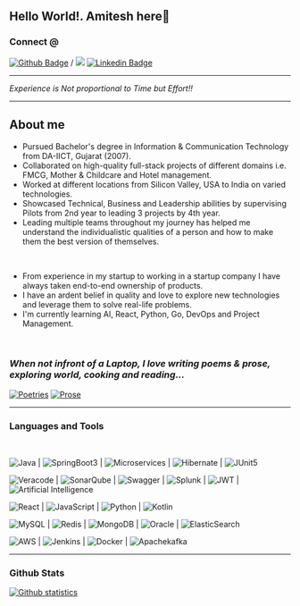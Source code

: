 ## Hello World!. Amitesh here👋


### Connect @ ###
[![Github Badge](https://img.shields.io/badge/-amitesh4u-29903b?style=flat&logo=github&logoColor=link=https://github.com/amitesh4u)](https://github.com/amitesh4u)
/      <img src="data:image/svg+xml;base64,PHN2ZyB3aWR0aD0iMjAiIGhlaWdodD0iMjAiPjxnPjxwYXRoIGQ9Ik0xOS41IDBoLTE4QTEuNSAxLjUgMCAwMDAgMS41djE4QTEuNSAxLjUgMCAwMDEuNSAyMWgxOGExLjUgMS41IDAgMDAxLjUtMS41di0xOEExLjUgMS41IDAgMDAxOS41IDB6TTYgMThIM1Y4aDN6TTQuNSA2LjI1QTEuNzUgMS43NSAwIDExNi4yNSA0LjUgMS43NSAxLjc1IDAgMDE0LjUgNi4yNXpNMTggMThoLTN2LTUuMDljMC0xLjYyLS43NC0yLjQ0LTEuODQtMi40NEEyLjMyIDIuMzIgMCAwMDExIDEyLjkxVjE4SDhWOGgzdjEuMzlhNCA0IDAgMDEzLjMtMS42M2MxLjc3IDAgMy42Ni45MyAzLjY2IDR6IiBmaWxsPSIjMGE2NmMyIj48L3BhdGg+PC9nPjwvc3ZnPg==">
[![Linkedin Badge](https://img.shields.io/badge/-amitesh4u-blue?style=flat&logo=Linkedin&logoColor=white&link=https://www.linkedin.com/in/amitesh4u/)](https://www.linkedin.com/in/amitesh4u/)


<hr/>

_Experience is Not proportional to Time but Effort!!_
<hr/>

<!--
**amitesh4u/amitesh4u** is a ✨ _special_ ✨ repository because its `README.md` (this file) appears on your GitHub profile.

Here are some ideas to get you started:

- 🔭 I’m currently working on ...
- 🌱 I’m currently learning ...
- 👯 I’m looking to collaborate on ...
- 🤔 I’m looking for help with ...
- 💬 Ask me about ...
- 📫 How to reach me: ...
- 😄 Pronouns: ...
- ⚡ Fun fact: ...
-->

## About me

- Pursued Bachelor's degree in Information & Communication Technology from DA-IICT, Gujarat (2007).
- Collaborated on high-quality full-stack projects of different domains i.e. FMCG, Mother & Childcare and Hotel management.
- Worked at different locations from Silicon Valley, USA to India on varied technologies.
- Showcased Technical, Business and Leadership abilities by supervising Pilots from 2nd year to leading 3 projects by 4th year. 
- Leading multiple teams throughout my journey has helped me understand the individualistic qualities of a person and how to make them the best version of themselves.

<br/>

- From experience in my startup to working in a startup company I have always taken end-to-end ownership of products.
- I have an ardent belief in quality and love to explore new technologies and leverage them to solve real-life problems.
- I'm currently learning AI, React, Python, Go, DevOps and Project Management.
<br/>

### _When not infront of a Laptop, I love writing poems & prose, exploring world, cooking and reading..._
[![Poetries](https://img.shields.io/badge/-Poetries-red?style=flat&logo=paperlessngx&logoColor=white&link=https://mypoetry4u.blogspot.com)](https://mypoetry4u.blogspot.com) 
[![Prose](https://img.shields.io/badge/-Prose-29903B?style=flat&logo=paperlessngx&logoColor=white&link=https://amitesh4u.blogspot.com)](https://amitesh4u.blogspot.com) 


<hr/>

### Languages and Tools

<br/>

![Java](https://img.shields.io/badge/-Java_21-blue?style=flat&logo=OpenJDK&logoColor=white) |
![SpringBoot3](https://img.shields.io/badge/-Springboot_3-1572B6?style=flat&logo=spring&logoColor=white) |
![Microservices](https://img.shields.io/badge/-Microservices-blue?style=flat&logo=spring&logoColor=white) | 
![Hibernate](https://img.shields.io/badge/-Hibernate-black?style=flat&logo=hibernate) |
![JUnit5](https://img.shields.io/badge/-JUnit5-black?style=flat&logo=JUnit5)


![Veracode](https://img.shields.io/badge/-Veracode-black?style=flat) |
![SonarQube](https://img.shields.io/badge/-SonarQube-blue?style=flat&logo=SonarQube&logoColor=white) |
![Swagger](https://img.shields.io/badge/-Swagger-blue?style=flat&logo=swagger&logoColor=white) |
![Splunk](https://img.shields.io/badge/-Splunk-black?style=flat&logo=splunk&logoColor=white) |
![JWT](https://img.shields.io/badge/-JWT-black?style=flat) |
![Artificial Intelligence](https://img.shields.io/badge/-Artificial_Intelligence-blue?style=flat&logo=ArtificialIntelligence)



![React](https://img.shields.io/badge/-React-1572B6?style=flat&logo=react) |
![JavaScript](https://img.shields.io/badge/-JavaScript-black?style=flat&logo=javascript) |
![Python](https://img.shields.io/badge/-Python-black?style=flat&logo=python) |
![Kotlin](https://img.shields.io/badge/-Kotlin-black?style=flat&logo=Kotlin) 




![MySQL](https://img.shields.io/badge/-MySQL-blue?style=flat&logo=mysql&logoColor=white) |
![Redis](https://img.shields.io/badge/-Redis-black?style=flat&logo=redis) |
![MongoDB](https://img.shields.io/badge/-MongoDB-black?style=flat&logo=mongodb) |
![Oracle](https://img.shields.io/badge/-OracleDB-black?style=flat&logo=oracle) |
![ElasticSearch](https://img.shields.io/badge/-ElasticSearch-blue?style=flat&logo=elasticsearch)


  
![AWS](https://img.shields.io/badge/-AWS-blue?style=flat&logo=aws) |
![Jenkins](https://img.shields.io/badge/-Jenkins-black?style=flat&logo=jenkins) |
![Docker](https://img.shields.io/badge/-Docker-black?style=flat&logo=docker) |
![Apachekafka](https://img.shields.io/badge/-Apache_Kafka-blue?style=flat&logo=apachekafka&logoColor=white) 


<hr/>

### Github Stats
<a href="https://github.com/amitesh4u">
  <img src="https://github-readme-stats.vercel.app/api/top-langs/?username=amitesh4u&size_weight=0.5&count_weight=0.5&theme=radical&hide=PHP,CSS"  alt="Github statistics"/>
</a>
<!--
- #### <img src="https://media.giphy.com/media/VgCDAzcKvsR6OM0uWg/giphy.gif" width="50"> How about some stats ?
- ![Amitesh Github Stats](https://github-readme-stats.vercel.app/api?username=amitesh4u&count_private=true&show_icons=true&title_color=fff&icon_color=79ff97&text_color=9f9f9f&bg_color=151515)
-->
